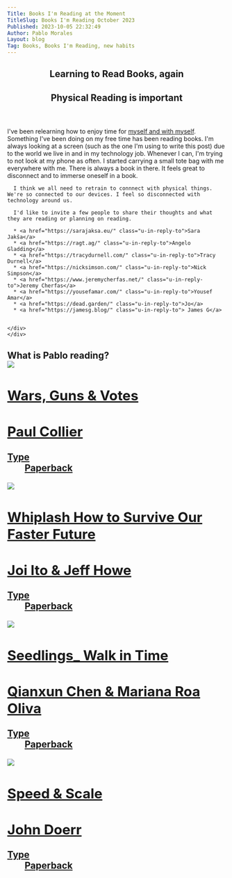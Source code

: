 ```yaml
---
Title: Books I'm Reading at the Moment
TitleSlug: Books I'm Reading October 2023
Published: 2023-10-05 22:32:49
Author: Pablo Morales
Layout: blog
Tag: Books, Books I'm Reading, new habits
---
```

<article class="cf ph3 ph5-ns pv5">
  <header class="fn fl-ns w-50-ns pr4-ns">
    <h1 class="f2 lh-title fw9 mb3 mt0 pt3 bt bw2">
      Learning to Read Books, again
    </h1>
    <h2 class="f3 mid-gray lh-title">
      Physical Reading is important
    </h2>
  </header>
  <div class="fn fl-ns w-50-ns">
    <div class="f5 lh-copy measure mt0-ns" markdown="1">
      I've been relearning how to enjoy time for <a href="https://lifeofpablo.com/blog/alone-time-solo-adventures" class="u-in-reply-to">myself and with myself</a>. Something I've been doing on my free time has been reading books. I'm always looking at a screen (such as the one I'm using to write this post) due to the world we live in and in my technology job. Whenever I can, I'm trying to not look at my phone as often. I started carrying a small tote bag with me everywhere with me. There is always a book in there. It feels great to disconnect and to immerse oneself in a book. 
      
      I think we all need to retrain to connnect with physical things. We're so connected to our devices. I feel so disconnected with technology around us. 
      
      I'd like to invite a few people to share their thoughts and what they are reading or planning on reading. 

      * <a href="https://sarajaksa.eu/" class="u-in-reply-to">Sara Jakša</a>
      * <a href="https://ragt.ag/" class="u-in-reply-to">Angelo Gladding</a>
      * <a href="https://tracydurnell.com/" class="u-in-reply-to">Tracy Durnell</a>
      * <a href="https://nicksimson.com/" class="u-in-reply-to">Nick Simpson</a>
      * <a href="https://www.jeremycherfas.net/" class="u-in-reply-to">Jeremy Cherfas</a>
      * <a href="https://yousefamar.com/" class="u-in-reply-to">Yousef Amar</a>
      * <a href="https://dead.garden/" class="u-in-reply-to">Jo</a>
      * <a href="https://jamesg.blog/" class="u-in-reply-to"> James G</a>

      
    </div>
    </div>
</article>

<div class="mw6 center">
<h2>What is Pablo reading?</a>
  <article>
    <a class="link dt w-100 bb b--black-10 pb2 mt2 dim blue" href="https://www.nytimes.com/2009/03/22/books/review/Roth-t.html">
      <div class="dtc w3">
        <img src="https://nuriakenya.com/wp-content/uploads/2021/09/Wars-guns-and-votes-nuriakenya-600x750.jpg" class="db w-100"/>
      </div>
      <div class="dtc v-top pl2">
        <h1 class="f6 f5-ns fw6 lh-title black mv0">Wars, Guns & Votes</h1>
        <h2 class="f6 fw4 mt2 mb0 black-60">Paul Collier</h2>
        <dl class="mt2 f6">
          <dt class="clip">Type</dt>
          <dd class="ml0">Paperback</dd>
        </dl>
      </div>
    </a>
  </article>
  <article>
    <a class="link dt w-100 bb b--black-10 pb2 mt2 dim blue" href="https://www.nytimes.com/2016/12/29/books/review/signals-are-talking-amy-webb-whiplash-jeff-howe-joi-ito.html">
      <div class="dtc w3">
        <img src="https://www.hachettebookgroup.com/wp-content/uploads/2019/01/9781455544585.jpg" class="db w-100"/>
      </div>
      <div class="dtc v-top pl2">
        <h1 class="f6 f5-ns fw6 lh-title black mv0">Whiplash How to Survive Our Faster Future</h1>
        <h2 class="f6 fw4 mt2 mb0 black-60">Joi Ito & Jeff Howe</h2>
        <dl class="mt2 f6">
          <dt class="clip">Type</dt>
          <dd class="ml0">Paperback</dd>
        </dl>
      </div>
    </a>
  </article>
  <article>
    <a class="link dt w-100 bb b--black-10 pb2 mt2 dim blue" href="https://counterpathpress.org/seedlings_-qianxun-chen-and-mariana-roa-olivia">
      <div class="dtc w3">
        <img src="https://counterpathpress.org/wp-content/uploads/2023/06/Screen-Shot-2023-06-06-at-1.45.53-PM-1-635x1024.png" class="db w-100"/>
      </div>
      <div class="dtc v-top pl2">
        <h1 class="f6 f5-ns fw6 lh-title black mv0">Seedlings_ Walk in Time</h1>
        <h2 class="f6 fw4 mt2 mb0 black-60">Qianxun Chen & Mariana Roa Oliva</h2>
        <dl class="mt2 f6">
          <dt class="clip">Type</dt>
          <dd class="ml0">Paperback</dd>
        </dl>
      </div>
    </a>
  </article>
  <article>
    <a class="link dt w-100 bb b--black-10 pb2 mt2 dim blue" href="#0">
      <div class="dtc w3">
        <img src="https://speedandscale.com/book/" class="db w-100"/>
      </div>
      <div class="dtc v-top pl2">
        <h1 class="f6 f5-ns fw6 lh-title black mv0">Speed & Scale</h1>
        <h2 class="f6 fw4 mt2 mb0 black-60">John Doerr</h2>
        <dl class="mt2 f6">
          <dt class="clip">Type</dt>
          <dd class="ml0">Paperback</dd>
        </dl>
      </div>
    </a>
  </article>

</div>
